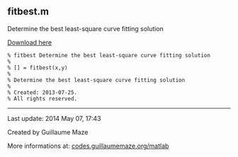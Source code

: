 ## fitbest.m ##
Determine the best least-square curve fitting solution

[Download here](http://guillaumemaze.googlecode.com/svn/trunk/matlab/codes/statistics/fitbest.m)

```
% fitbest Determine the best least-square curve fitting solution
%
% [] = fitbest(x,y)
% 
% Determine the best least-square curve fitting solution
%
% Created: 2013-07-25.
% All rights reserved.
```

---

Last update: 2014 May 07, 17:43

Created by Guillaume Maze

More informations at: [codes.guillaumemaze.org/matlab](http://codes.guillaumemaze.org/matlab)